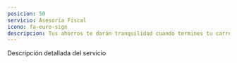 ```yaml
---
posicion: 50
servicio: Asesoría Fiscal
icono: fa-euro-sign
descripcion: Tus ahorros te darán tranquilidad cuando termines tu carrera deportiva. Con nuestra estrategia vas a poder ahorrar un 3% extra.
---
```

Descripción detallada del servicio
